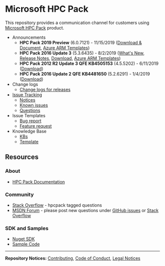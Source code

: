 # Microsoft HPC Pack
This repository provides a communication channel for customers using [Microsoft HPC Pack](https://aka.ms/hpcpack) product.

* Announcements
    * **HPC Pack 2019 Preview** (6.0.7121) - 11/15/2019 ([Download & Document](https://www.microsoft.com/en-us/download/details.aspx?id=100592), [Azure ARM Templates](https://github.com/Azure/hpcpack-template/tree/master/HPCPack2019))
    * **HPC Pack 2016 Update 3** (5.3.6435) - 8/2/2019 ([What's New](https://docs.microsoft.com/en-us/powershell/high-performance-computing/what-s-new-in-hpc-pack-2016-update-3?view=hpc16-ps), [Release Notes](https://docs.microsoft.com/en-us/powershell/high-performance-computing/release-notes-for-hpc-pack-2016-update-3?view=hpc16-ps), [Download](https://www.microsoft.com/en-us/download/details.aspx?id=58506), [Azure ARM Templates](https://github.com/Azure/hpcpack-template-2016))
    * **HPC Pack 2012 R2 Update 3 QFE KB4505153** (4.5.5202) - 6/11/2019 ([Download](https://www.microsoft.com/en-us/download/details.aspx?id=58380))
    * **HPC Pack 2016 Update 2 QFE KB4481650** (5.2.6291) - 1/4/2019 ([Download](https://www.microsoft.com/en-us/download/details.aspx?id=57703))
* Change logs
    * [Change logs for releases](https://github.com/Azure/hpcpack/blob/master/ChangeLogs.md)
* [Issue Tracking](https://github.com/Azure/hpcpack/issues)
    * [Notices](https://github.com/Azure/hpcpack/labels/notice)
    * [Known issues](https://github.com/Azure/hpcpack/labels/known%20issue)
    * [Questions](https://github.com/Azure/hpcpack/labels/question)
* Issue Templates
    * [Bug report](https://github.com/Azure/hpcpack/blob/master/.github/ISSUE_TEMPLATE/bug_report.md)
    * [Feature request](https://github.com/Azure/hpcpack/blob/master/.github/ISSUE_TEMPLATE/feature_request.md)
* Knowledge Base
    * [KBs](https://github.com/Azure/hpcpack/blob/master/kb)
    * [Template](https://github.com/Azure/hpcpack/blob/master/kb/kb_template.md)



## Resources

### About

* [HPC Pack Documentation](https://aka.ms/hpcpack)

### Community

* [Stack Overflow](https://stackoverflow.com/questions/tagged/hpcpack) -  hpcpack tagged questions
* [MSDN Forum](https://social.microsoft.com/Forums/en-US/home?category=windowshpc) -
please post new questions under [GitHub issues](https://github.com/Azure/hpcpack/issues)
or [Stack Overflow](https://stackoverflow.com/questions/tagged/hpcpack)

### SDK and Samples

* [Nuget SDK](https://www.nuget.org/packages/Microsoft.HPC.SDK/)
* [Sample Code](https://github.com/Azure-Samples/hpcpack-samples)

* * *

**Repository Notices:** [Contributing](CONTRIBUTING.md),
[Code of Conduct](CODE_OF_CONDUCT.md), [Legal Notices](LEGAL_NOTICES.md)
